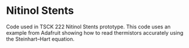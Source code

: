 # Nitinol Stents
Code used in TSCK 222 Nitinol Stents prototype.  This code uses an example from Adafruit showing how to 
read thermistors accurately using the Steinhart–Hart equation.

